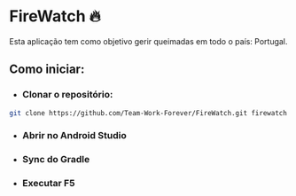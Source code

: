# FireWatch 🔥
Esta aplicação tem como objetivo gerir queimadas em todo o país: Portugal.

## Como iniciar:

* ### Clonar o repositório:

```bash
git clone https://github.com/Team-Work-Forever/FireWatch.git firewatch
```

* ### Abrir no Android Studio

* ### Sync do Gradle

* ### Executar F5
